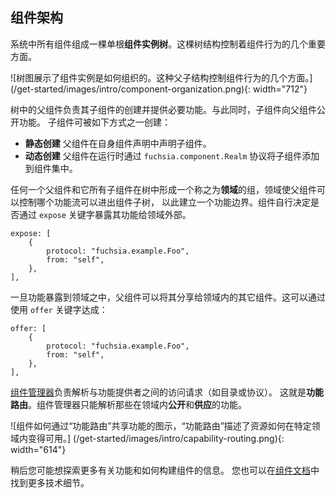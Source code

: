 <!-- ## Component organization -->
## 组件架构

<!-- All components in the system are composed into a single rooted
**component instance tree**. This tree structure governs several important
aspects of component behavior. -->
系统中所有组件组成一棵单根**组件实例树**。这棵树结构控制着组件行为的几个重要方面。

<!-- ![Tree diagram illustrating how component instances are organized. These parent
and child relationships govern several aspects of component behavior.]
(/get-started/images/intro/component-organization.png){: width="712"} -->
![树图展示了组件实例是如何组织的。这种父子结构控制组件行为的几个方面。]
(/get-started/images/intro/component-organization.png){: width="712"}

<!-- Parent components in the tree are responsible for creating instances of
other components as their children and providing them with the necessary
capabilities. At the same time, child components can expose capabilities back
to the parent. Child components can be created one of two ways: -->
树中的父组件负责其子组件的创建并提供必要功能。与此同时，子组件向父组件公开功能。
子组件可被如下方式之一创建：

<!-- * **Statically**: The parent declares the existence of the child in its own
  component declaration.
* **Dynamically**: The parent adds the child to a component collection at
  runtime using the `fuchsia.component.Realm` protocol. -->
* **静态创建** 父组件在自身组件声明中声明子组件。
* **动态创建** 父组件在运行时通过 `fuchsia.component.Realm` 协议将子组件添加到组件集中。

<!-- Any parent component and all its children form a group within the tree called
a **realm**. Realms enable a parent to control which capabilities flow into
and out of its sub-tree of components, creating a capability boundary.
Components decide whether to export capabilities outside their realm using the
`expose` keyword: -->
任何一个父组件和它所有子组件在树中形成一个称之为**领域**的组，领域使父组件可以控制哪个功能流可以进出组件子树，
以此建立一个功能边界。组件自行决定是否通过 `expose` 关键字暴露其功能给领域外部。

```json5
expose: [
    {
        protocol: "fuchsia.example.Foo",
        from: "self",
    },
],
```

<!-- Once a capability is exposed to the realm, the parent can share it with other
components within the same realm. This is done using the `offer` keyword: -->
一旦功能暴露到领域之中，父组件可以将其分享给领域内的其它组件。这可以通过使用 `offer` 关键字达成：

```json5
offer: [
    {
        protocol: "fuchsia.example.Foo",
        from: "self",
    },
],
```

<!-- [Component manager][glossary.component-manager] is responsible for resolving
requests to access a capability (such as a directory or protocol) with the
component providing that capability. This is known as **capability routing**.
Component Manager can only resolve capabilities that are **exposed** and
**offered** within the same realm. -->
[组件管理器][glossary.component-manager]负责解析与功能提供者之间的访问请求（如目录或协议）。
这就是**功能路由**。组件管理器只能解析那些在领域内**公开**和**供应**的功能。

<!-- ![Diagram showing how components share capabilities through
"capability routing," which describes how resources are made available within
a particular realm.] -->
![组件如何通过“功能路由”共享功能的图示，“功能路由”描述了资源如何在特定领域内变得可用。]
(/get-started/images/intro/capability-routing.png){: width="614"}

<aside class="key-point">
<!-- You will explore more about capabilities and building components later on.
You can also find more of the technical details in the
<a href="/concepts/components/v2/introduction.md">component documentation</a>. -->
稍后您可能想探索更多有关功能和如何构建组件的信息。
您也可以在<a href="/concepts/components/v2/introduction.md">组件文档</a>中找到更多技术细节。
</aside>

[glossary.component-manager]: /glossary/README.md#component-manager
